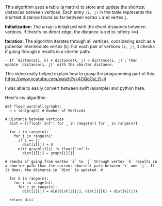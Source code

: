 
This algorithm uses a table (a matrix) to store and update the shortest distances between vertices. Each entry `(i, j)` in the table represents the shortest distance found so far between vertex `i` and vertex `j`.

**Initialization:** The array is initialized with the direct distances between vertices. If there's no direct edge, the distance is set to infinity (∞).

**Iteration:** The algorithm iterates through all vertices, considering each as a potential intermediate vertex (`k`). For each pair of vertices `(i, j)`, it checks if going through `k` results in a shorter path:

    - If `distance(i, k) + distance(k, j) < distance(i, j)`, then update `distance(i, j)` with the shorter distance.


This video really helped explain how to grasp the programming part of this. https://www.youtube.com/watch?v=4OQeCuLYj-4

I was able to easily convert between swift (example) and python here.

Here's my algorithm:

```
def floyd_warshall(graph):
  n = len(graph) # Number of Vertices
  
# Distance between vertices
  dist = [[float('inf') for _ in range(n)] for _ in range(n)]  
  
  for i in range(n):
    for j in range(n):
      if i == j: 
        dist[i][j] = 0
      elif graph[i][j] != float('inf'): 
        dist[i][j] = graph[i][j]
        
# checks if going from vertex `i` to `j` through vertex `k` results in a shorter path than the current shortest path between `i` and `j`. If it does, the distance in `dist` is updated. #

  for k in range(n):
    for i in range(n):
      for j in range(n):
        dist[i][j] = min(dist[i][j], dist[i][k] + dist[k][j])
        
  return dist
```




